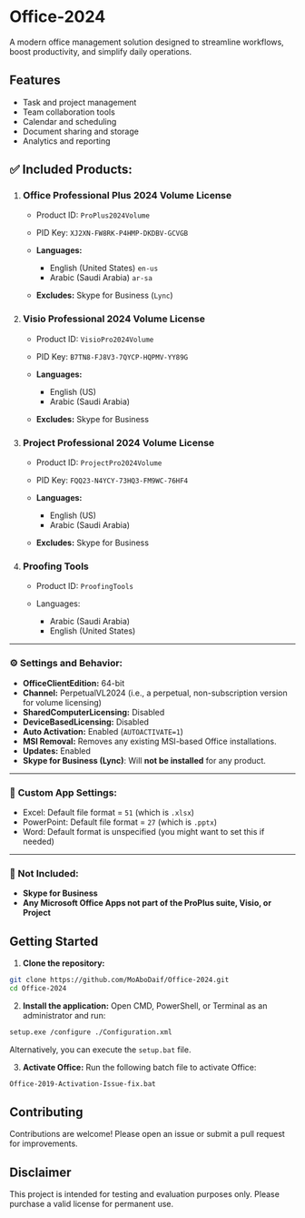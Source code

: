 # Office-2024

A modern office management solution designed to streamline workflows, boost productivity, and simplify daily operations.

## Features

- Task and project management
- Team collaboration tools
- Calendar and scheduling
- Document sharing and storage
- Analytics and reporting

## ✅ **Included Products:**

1. ### **Office Professional Plus 2024 Volume License**

   * Product ID: `ProPlus2024Volume`
   * PID Key: `XJ2XN-FW8RK-P4HMP-DKDBV-GCVGB`
   * **Languages:**

     * English (United States) `en-us`
     * Arabic (Saudi Arabia) `ar-sa`
   * **Excludes:** Skype for Business (`Lync`)

2. ### **Visio Professional 2024 Volume License**

   * Product ID: `VisioPro2024Volume`
   * PID Key: `B7TN8-FJ8V3-7QYCP-HQPMV-YY89G`
   * **Languages:**

     * English (US)
     * Arabic (Saudi Arabia)
   * **Excludes:** Skype for Business

3. ### **Project Professional 2024 Volume License**

   * Product ID: `ProjectPro2024Volume`
   * PID Key: `FQQ23-N4YCY-73HQ3-FM9WC-76HF4`
   * **Languages:**

     * English (US)
     * Arabic (Saudi Arabia)
   * **Excludes:** Skype for Business

4. ### **Proofing Tools**

   * Product ID: `ProofingTools`
   * Languages:

     * Arabic (Saudi Arabia)
     * English (United States)

---

### ⚙️ **Settings and Behavior:**

* **OfficeClientEdition:** 64-bit
* **Channel:** PerpetualVL2024 (i.e., a perpetual, non-subscription version for volume licensing)
* **SharedComputerLicensing:** Disabled
* **DeviceBasedLicensing:** Disabled
* **Auto Activation:** Enabled (`AUTOACTIVATE=1`)
* **MSI Removal:** Removes any existing MSI-based Office installations.
* **Updates:** Enabled
* **Skype for Business (Lync)**: Will **not be installed** for any product.

---

### 📝 **Custom App Settings:**

* Excel: Default file format = `51` (which is `.xlsx`)
* PowerPoint: Default file format = `27` (which is `.pptx`)
* Word: Default format is unspecified (you might want to set this if needed)

---

### 🚫 Not Included:

* **Skype for Business**
* **Any Microsoft Office Apps not part of the ProPlus suite, Visio, or Project**

## Getting Started

1. **Clone the repository:**
  ```bash
  git clone https://github.com/MoAboDaif/Office-2024.git
  cd Office-2024
  ```

2. **Install the application:**
  Open CMD, PowerShell, or Terminal as an administrator and run:
  ```bash
  setup.exe /configure ./Configuration.xml
  ```
  Alternatively, you can execute the `setup.bat` file.

3. **Activate Office:**
  Run the following batch file to activate Office:
  ```bash
  Office-2019-Activation-Issue-fix.bat
  ```

## Contributing

Contributions are welcome! Please open an issue or submit a pull request for improvements.

## Disclaimer

This project is intended for testing and evaluation purposes only. Please purchase a valid license for permanent use.
